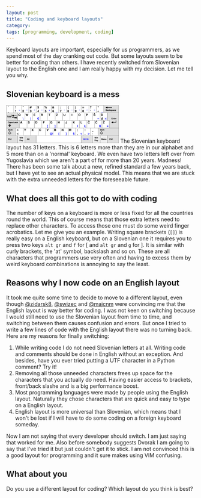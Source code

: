 ```yaml
---
layout: post
title: "Coding and keyboard layouts"
category: 
tags: [programming, development, coding]
---
```



Keyboard layouts are important, especially for us programmers, as we spend most of the day cranking out code. But some layouts seem to be better for coding than others. I have recently switched from Slovenian layout to the English one and I am really happy with my decision. Let me tell you why. 

Slovenian keyboard is a mess
----------------------------
<a href="/assets/pics/keyboard.png"><img class="txt-img" src="/assets/pics/keyboard.png" title="From Wikipedia, the free encyclopedia" width="300" alt="Slovene keyboard" /></a>
The Slovenian keyboard layout has 31 letters. This is 6 letters more than they are in our alphabet and 5 more than on a 'normal' keyboard. We even have two letters left over from Yugoslavia which we aren't a part of for more than 20 years. Madness! There has been some talk about a new, refined standard a few years back, but I have yet to see an actual physical model. This means that we are stuck with the extra unneeded letters for the foreseeable future.

What does all this got to do with coding
---------------------------------------

The number of keys on a keyboard is more or less fixed for all the countries round the world. This of course means that those extra letters need to replace other characters. To access those one must do some weird finger acrobatics. Let me give you an example. Writing square brackets (`[]`) is really easy on a English keyboard, but on a Slovenian one it requires you to press two keys `alt gr` and  `f` for \[ and `alt gr` and  `g` for \]. It is similar with curly brackets, the 'at' symbol, backslash and so on. These are all characters that programmers use very often and having to excess them by weird keyboard combinations is annoying to say the least.

Reasons why I now code on an English layout
-------------------------------------

It took me quite some time to decide to move to a different layout, even though [@zidarsk8](https://twitter.com/#!/zidarsk8), [@swizec](ttps://twitter.com/#!/swizec) and [@majcnm](https://twitter.com/#!/majcnm) were convincing me that the English layout is way better for coding. I was not keen on switching because I would still need to use the Slovenian layout from time to time, and switching between them causes confusion and errors. But once I tried to write a few lines of code with the English layout there was no turning back. Here are my reasons for finally switching:

1. While writing code I do not need Slovenian letters at all. Writing code and comments should be done in English without an exception. And besides, have you ever tried putting a UTF character in a Python comment? Try it!
2. Removing all those unneeded characters frees up space for the characters that you actually do need. Having easier access to brackets, front/back slashe and is a big performance boost. 
3. Most programming languages were made by people using the English layout. Naturally they chose characters that are quick and easy to type on a English layout. 
4. English layout is more universal than Slovenian, which means that I won't be lost if I will have to do some coding on a foreign keyboard someday.

Now I am not saying that every developer should switch. I am just saying that worked for me. Also before somebody suggests Dvorak I am going to say that I've tried it but just couldn't get it to stick. I am not convinced this is a good layout for programming and it sure makes using VIM confusing.

What about you
--------------

Do you use a different layout for coding? Which layout do you think is best?
